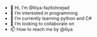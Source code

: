 - 👋 Hi, I’m @Iliya-fazllohnejad
- 👀 I’m interested in programming
- 🌱 I’m currently learning python and C#
- 💞️ I’m looking to collaborate on 
- 📫 How to reach me by @iliya

<!---
Iliya-fazllohnejad/Iliya-fazllohnejad is a ✨ special ✨ repository because its `README.md` (this file) appears on your GitHub profile.
You can click the Preview link to take a look at your changes.
--->
